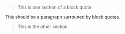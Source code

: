 > This is one section of a block quote

This should be a paragraph surrouned by block quotes.
> This is the other section.
